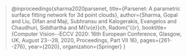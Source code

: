 > @inproceedings{sharma2020parsenet,
  title={Parsenet: A parametric surface fitting network for 3d point clouds},
  author={Sharma, Gopal and Liu, Difan and Maji, Subhransu and Kalogerakis, Evangelos and Chaudhuri, Siddhartha and M{\v{e}}ch, Radom{\'\i}r},
  booktitle={Computer Vision--ECCV 2020: 16th European Conference, Glasgow, UK, August 23--28, 2020, Proceedings, Part VII 16},
  pages={261--276},
  year={2020},
  organization={Springer}
}